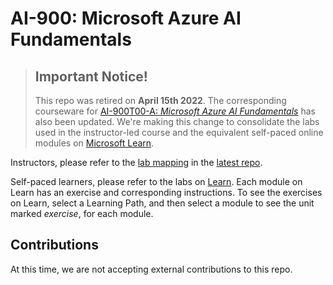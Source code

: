 # AI-900: Microsoft Azure AI Fundamentals

> ## Important Notice!
>
>This repo was retired on **April 15th 2022**. The corresponding courseware for [AI-900T00-A: *Microsoft Azure AI Fundamentals*](https://docs.microsoft.com/learn/certifications/courses/ai-900t00) has also been updated. We're making this change to consolidate the labs used in the instructor-led course and the equivalent self-paced online modules on [Microsoft Learn](https://docs.microsoft.com/learn/certifications/azure-ai-fundamentals).
>

Instructors, please refer to the [lab mapping](https://github.com/MicrosoftLearning/AI-900-AIFundamentals/blob/main/mapping.md) in the [latest repo](https://github.com/MicrosoftLearning/AI-900-AIFundamentals). 


Self-paced learners, please refer to the labs on [Learn](https://docs.microsoft.com/learn/certifications/exams/ai-900). Each module on Learn has an exercise and corresponding instructions. To see the exercises on Learn, select a Learning Path, and then select a module to see the unit marked *exercise*, for each module. 

## Contributions

At this time, we are not accepting external contributions to this repo. 